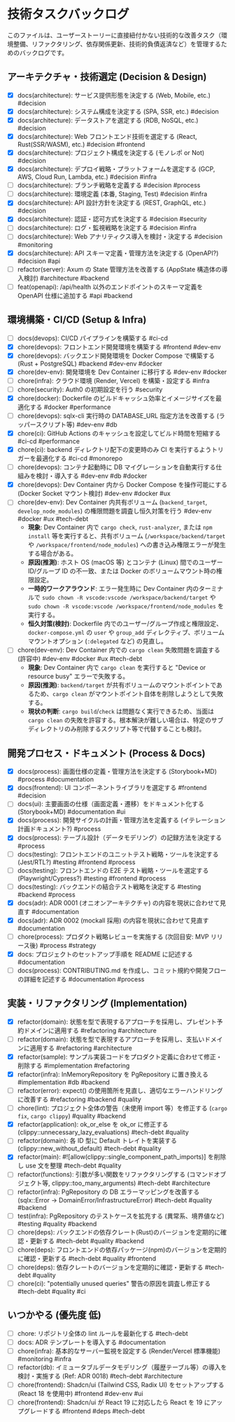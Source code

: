 # 技術タスクバックログ

このファイルは、ユーザーストーリーに直接紐付かない技術的な改善タスク（環境整備、リファクタリング、依存関係更新、技術的負債返済など）を管理するためのバックログです。

## アーキテクチャ・技術選定 (Decision & Design)

- [x] docs(architecture): サービス提供形態を決定する (Web, Mobile, etc.) #decision
- [x] docs(architecture): システム構成を決定する (SPA, SSR, etc.) #decision
- [x] docs(architecture): データストアを選定する (RDB, NoSQL, etc.) #decision
- [x] docs(architecture): Web フロントエンド技術を選定する (React, Rust(SSR/WASM), etc.) #decision #frontend
- [x] docs(architecture): プロジェクト構成を決定する (モノレポ or Not) #decision
- [x] docs(architecture): デプロイ戦略・プラットフォームを選定する (GCP, AWS, Cloud Run, Lambda, etc.) #decision #infra
- [ ] docs(architecture): ブランチ戦略を定義する #decision #process
- [ ] docs(architecture): 環境定義 (本番, Staging, Test) #decision #infra
- [x] docs(architecture): API 設計方針を決定する (REST, GraphQL, etc.) #decision
- [x] docs(architecture): 認証・認可方式を決定する #decision #security
- [ ] docs(architecture): ログ・監視戦略を決定する #decision #infra
- [ ] docs(architecture): Web アナリティクス導入を検討・決定する #decision #monitoring
- [x] docs(architecture): API スキーマ定義・管理方法を決定する (OpenAPI?) #decision #api
- [ ] refactor(server): Axum の State 管理方法を改善する (AppState 構造体の導入検討) #architecture #backend
- [ ] feat(openapi): /api/health 以外のエンドポイントのスキーマ定義を OpenAPI 仕様に追加する #api #backend

## 環境構築・CI/CD (Setup & Infra)

- [ ] docs(devops): CI/CD パイプラインを構築する #ci-cd
- [x] chore(devops): フロントエンド開発環境を構築する #frontend #dev-env
- [x] chore(devops): バックエンド開発環境を Docker Compose で構築する (Rust + PostgreSQL) #backend #dev-env #docker
- [x] chore(dev-env): 開発環境を Dev Container に移行する #dev-env #docker
- [ ] chore(infra): クラウド環境 (Render, Vercel) を構築・設定する #infra
- [ ] chore(security): Auth0 の初期設定を行う #security
- [x] chore(docker): Dockerfile のビルドキャッシュ効率とイメージサイズを最適化する #docker #performance
- [ ] chore(devops): sqlx-cli 実行時の DATABASE_URL 指定方法を改善する (ラッパースクリプト等) #dev-env #db
- [x] chore(ci): GitHub Actions のキャッシュを設定してビルド時間を短縮する #ci-cd #performance
- [x] chore(ci): backend ディレクトリ配下の変更時のみ CI を実行するようトリガーを最適化する #ci-cd #monorepo
- [ ] chore(devops): コンテナ起動時に DB マイグレーションを自動実行する仕組みを検討・導入する #dev-env #db #docker
- [x] chore(devops): Dev Container 内から Docker Compose を操作可能にする (Docker Socket マウント検討) #dev-env #docker #ux
- [ ] chore(dev-env): Dev Container 内共有ボリューム (`backend_target`, `develop_node_modules`) の権限問題を調査し恒久対策を行う #dev-env #docker #ux #tech-debt
  - **現象**: Dev Container 内で `cargo check`, `rust-analyzer`, または `npm install` 等を実行すると、共有ボリューム (`/workspace/backend/target` や `/workspace/frontend/node_modules`) への書き込み権限エラーが発生する場合がある。
  - **原因(推測)**: ホスト OS (macOS 等) とコンテナ (Linux) 間でのユーザー ID/グループ ID の不一致、または Docker のボリュームマウント時の権限設定。
  - **一時的ワークアラウンド**: エラー発生時に Dev Container 内のターミナルで `sudo chown -R vscode:vscode /workspace/backend/target` や `sudo chown -R vscode:vscode /workspace/frontend/node_modules` を実行する。
  - **恒久対策(検討)**: Dockerfile 内でのユーザー/グループ作成と権限設定、`docker-compose.yml` の `user` や `group_add` ディレクティブ、ボリュームマウントオプション (`:delegated` など) の見直し。
- [ ] chore(dev-env): Dev Container 内での `cargo clean` 失敗問題を調査する (許容中) #dev-env #docker #ux #tech-debt
  - **現象**: Dev Container 内で `cargo clean` を実行すると "Device or resource busy" エラーで失敗する。
  - **原因(推測)**: `backend/target` が共有ボリュームのマウントポイントであるため、`cargo clean` がマウントポイント自体を削除しようとして失敗する。
  - **現状の判断**: `cargo build`/`check` は問題なく実行できるため、当面は `cargo clean` の失敗を許容する。根本解決が難しい場合は、特定のサブディレクトリのみ削除するスクリプト等で代替することも検討。

## 開発プロセス・ドキュメント (Process & Docs)

- [x] docs(process): 画面仕様の定義・管理方法を決定する (Storybook+MD) #process #documentation
- [x] docs(frontend): UI コンポーネントライブラリを選定する #frontend #decision
- [ ] docs(ui): 主要画面の仕様（画面定義・遷移）をドキュメント化する (Storybook+MD) #documentation #ui
- [x] docs(process): 開発サイクルの計画・管理方法を定義する (イテレーション計画ドキュメント?) #process
- [x] docs(process): テーブル設計（データモデリング）の記録方法を決定する #process
- [ ] docs(testing): フロントエンドのユニットテスト戦略・ツールを決定する (Jest/RTL?) #testing #frontend #process
- [ ] docs(testing): フロントエンドの E2E テスト戦略・ツールを選定する (Playwright/Cypress?) #testing #frontend #process
- [ ] docs(testing): バックエンドの結合テスト戦略を決定する #testing #backend #process
- [x] docs(adr): ADR 0001 (オニオンアーキテクチャ) の内容を現状に合わせて見直す #documentation
- [x] docs(adr): ADR 0002 (mockall 採用) の内容を現状に合わせて見直す #documentation
- [ ] chore(process): プロダクト戦略レビューを実施する (次回目安: MVP リリース後) #process #strategy
- [x] docs: プロジェクトのセットアップ手順を README に記述する #documentation
- [ ] docs(process): CONTRIBUTING.md を作成し、コミット規約や開発フローの詳細を記述する #documentation #process

## 実装・リファクタリング (Implementation)

- [x] refactor(domain): 状態を型で表現するアプローチを採用し、プレゼント予約ドメインに適用する #refactoring #architecture
- [ ] refactor(domain): 状態を型で表現するアプローチを採用し、支払いドメインに適用する #refactoring #architecture
- [x] refactor(sample): サンプル実装コードをプロダクト定義に合わせて修正・削除する #implementation #refactoring
- [x] refactor(infra): InMemoryRepository を PgRepository に置き換える #implementation #db #backend
- [ ] refactor(error): expect() の使用箇所を見直し、適切なエラーハンドリングに改善する #refactoring #backend #quality
- [ ] chore(lint): プロジェクト全体の警告（未使用 import 等）を修正する (`cargo fix`, `cargo clippy`) #quality #backend
- [x] refactor(application): ok_or_else を ok_or に修正する (clippy::unnecessary_lazy_evaluations) #tech-debt #quality
- [ ] refactor(domain): 各 ID 型に Default トレイトを実装する (clippy::new_without_default) #tech-debt #quality
- [x] refactor(main): #![allow(clippy::single_component_path_imports)] を削除し use 文を整理 #tech-debt #quality
- [ ] refactor(functions): 引数が多い関数をリファクタリングする (コマンドオブジェクト等, clippy::too_many_arguments) #tech-debt #architecture
- [ ] refactor(infra): PgRepository の DB エラーマッピングを改善する (sqlx::Error -> DomainError/InfrastructureError) #tech-debt #quality #backend
- [ ] test(infra): PgRepository のテストケースを拡充する (異常系、境界値など) #testing #quality #backend
- [ ] chore(deps): バックエンドの依存クレート(Rust)のバージョンを定期的に確認・更新する #tech-debt #quality #backend
- [ ] chore(deps): フロントエンドの依存パッケージ(npm)のバージョンを定期的に確認・更新する #tech-debt #quality #frontend
- [ ] chore(deps): 依存クレートのバージョンを定期的に確認・更新する #tech-debt #quality
- [ ] chore(ci): "potentially unused queries" 警告の原因を調査し修正する #tech-debt #quality #ci

## いつかやる (優先度 低)

- [ ] chore: リポジトリ全体の lint ルールを最新化する #tech-debt
- [ ] docs: ADR テンプレートを導入する #documentation
- [ ] chore(infra): 基本的なサーバー監視を設定する (Render/Vercel 標準機能) #monitoring #infra
- [ ] refactor(db): イミュータブルデータモデリング（履歴テーブル等）の導入を検討・実施する (Ref: ADR 0018) #tech-debt #architecture
- [ ] chore(frontend): Shadcn/ui (Tailwind CSS, Radix UI) をセットアップする (React 18 を使用中) #frontend #dev-env #ui
- [ ] chore(frontend): Shadcn/ui が React 19 に対応したら React を 19 にアップグレードする #frontend #deps #tech-debt
